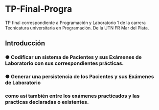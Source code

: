 # TP-Final-Progra
TP final correspondiente a Programación y Laboratorio 1 de la carrera Tecnicatura 
universitaria en Programación. De la UTN FR Mar del Plata.
## Introducción

### ● Codificar un sistema de Pacientes y sus Exámenes de Laboratorio con sus correspondientes prácticas.
### ● Generar una persistencia de los Pacientes y sus Exámenes de Laboratorio 
### como así también entre los exámenes practicados y las practicas declaradas o existentes.
